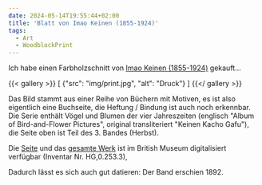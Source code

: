 ```yaml
---
date: 2024-05-14T19:55:44+02:00
title: 'Blatt von Imao Keinen (1855-1924)'
tags:
  - Art
  - WoodblockPrint
---
```


Ich habe einen Farbholzschnitt von [Imao Keinen (1855-1924)](https://de.wikipedia.org/wiki/Imao_Keinen) gekauft...
<!--more-->

{{< gallery >}}
[
  {"src": "img/print.jpg", "alt": "Druck"}
]
{{</ gallery >}}

Das Bild stammt aus einer Reihe von Büchern mit Motiven, es ist also eigentlich eine Buchseite, die Heftung / Bindung ist auch noch erkennbar. Die Serie enthält Vögel und Blumen der vier Jahreszeiten (englisch "Album of Bird-and-Flower Pictures", original transliteriert "Keinen Kacho Gafu"), die Seite oben ist Teil des 3. Bandes (Herbst).

Die [Seite](https://www.britishmuseum.org/collection/image/1613213177) und das [gesamte Werk](https://www.britishmuseum.org/collection/object/A_HG-0-253-3) ist im British Museum digitalisiert verfügbar (Inventar Nr. HG,0.253.3),

Dadurch lässt es sich auch gut datieren: Der Band erschien 1892.
